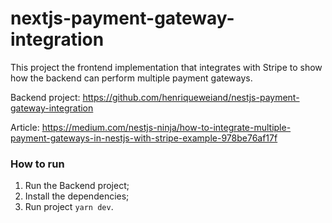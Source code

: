 # nextjs-payment-gateway-integration

This project the frontend implementation that integrates with Stripe to show how the backend can perform multiple payment gateways.

Backend project: https://github.com/henriqueweiand/nestjs-payment-gateway-integration

Article: https://medium.com/nestjs-ninja/how-to-integrate-multiple-payment-gateways-in-nestjs-with-stripe-example-978be76af17f

### How to run

1. Run the Backend project;
2. Install the dependencies;
3. Run project `yarn dev`.


